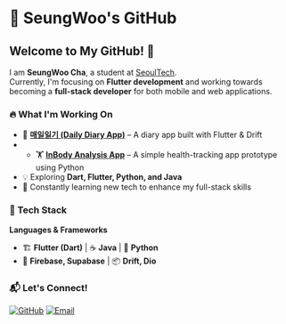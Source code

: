 # 🚀 SeungWoo's GitHub

## Welcome to My GitHub! 👋  

I am **SeungWoo Cha**, a student at [SeoulTech](https://www.seoultech.ac.kr).  
Currently, I'm focusing on **Flutter development** and working towards becoming a **full-stack developer** for both mobile and web applications.

### 🔥 What I'm Working On
- 📱 **[매일일기 (Daily Diary App)](https://github.com/tmddn0920/Daily_Diary)** – A diary app built with Flutter & Drift
- - 🏋️ **[InBody Analysis App](https://github.com/tmddn0920/HealthSTU)** – A simple health-tracking app prototype using Python  
- 💡 Exploring **Dart, Flutter, Python, and Java**  
- 🌱 Constantly learning new tech to enhance my full-stack skills  

### 📌 Tech Stack
**Languages & Frameworks**  
- 🏗 **Flutter (Dart)** | ☕ **Java** | 🐍 **Python**  
- 🏢 **Firebase, Supabase** | 📦 **Drift, Dio**  

### 📬 Let's Connect!
[![GitHub](https://img.shields.io/badge/GitHub-000000?style=for-the-badge&logo=github&logoColor=white)](https://github.com/tmddn0920)
[![Email](https://img.shields.io/badge/Email-D14836?style=for-the-badge&logo=gmail&logoColor=white)](mailto:likepiano2424@gmail.com)
